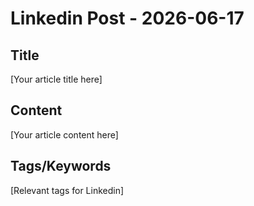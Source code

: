 # Linkedin Post - 2026-06-17

## Title
[Your article title here]

## Content
[Your article content here]

## Tags/Keywords
[Relevant tags for Linkedin]
